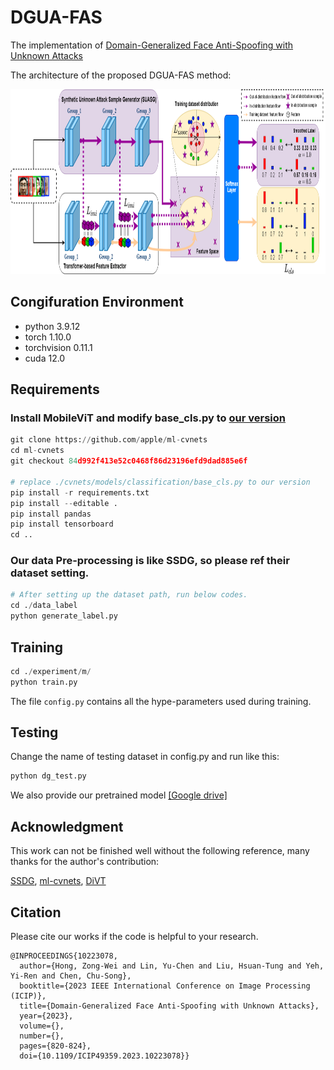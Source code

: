# DGUA-FAS

The implementation of [Domain-Generalized Face Anti-Spoofing with Unknown Attacks](https://ieeexplore.ieee.org/abstract/document/10223078)

The architecture of the proposed DGUA-FAS method:

<div align=center>
<img src="https://github.com/AI-Application-and-Integration-Lab/DGUA_FAS/blob/main/architecture/fig.png" width="800" height="296" />
</div>

## Congifuration Environment

- python 3.9.12
- torch 1.10.0
- torchvision 0.11.1
- cuda 12.0

## Requirements

### Install MobileViT and modify base_cls.py to [our version](https://drive.google.com/file/d/1shq23SpC4X2OoYFELFjHMWpYyolmMEpj/view?usp=share_link)

```python
git clone https://github.com/apple/ml-cvnets
cd ml-cvnets
git checkout 84d992f413e52c0468f86d23196efd9dad885e6f

# replace ./cvnets/models/classification/base_cls.py to our version
pip install -r requirements.txt
pip install --editable .
pip install pandas
pip install tensorboard
cd ..
```

### Our data Pre-processing is like SSDG, so please ref their dataset setting.

```python
# After setting up the dataset path, run below codes.
cd ./data_label
python generate_label.py
```

## Training

```python
cd ./experiment/m/
python train.py
```

The file `config.py` contains all the hype-parameters used during training.

## Testing

Change the name of testing dataset in config.py and
run like this:

```python
python dg_test.py
```

We also provide our pretrained model [[Google drive]](https://drive.google.com/drive/folders/1D8WZjO62Kv4uzzNouzJWs2BrBayZq_0l?usp=sharing)

## Acknowledgment

This work can not be finished well without the following reference, many thanks for the author's contribution:

[SSDG](https://github.com/YYuanAnyVision/mxnet_mtcnn_face_detection), [ml-cvnets](https://github.com/apple/ml-cvnets), [DiVT](https://openaccess.thecvf.com/content/WACV2023/html/Liao_Domain_Invariant_Vision_Transformer_Learning_for_Face_Anti-Spoofing_WACV_2023_paper.html)

## Citation

Please cite our works if the code is helpful to your research.

```
@INPROCEEDINGS{10223078,
  author={Hong, Zong-Wei and Lin, Yu-Chen and Liu, Hsuan-Tung and Yeh, Yi-Ren and Chen, Chu-Song},
  booktitle={2023 IEEE International Conference on Image Processing (ICIP)},
  title={Domain-Generalized Face Anti-Spoofing with Unknown Attacks},
  year={2023},
  volume={},
  number={},
  pages={820-824},
  doi={10.1109/ICIP49359.2023.10223078}}
```
